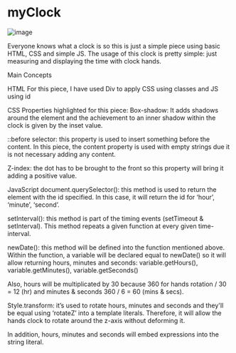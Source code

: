 # myClock
![image](https://user-images.githubusercontent.com/34626538/111064134-4b71fb80-84aa-11eb-9fa6-2053ed961670.png)

Everyone knows what a clock is so this is just a simple piece using basic HTML, CSS and simple JS. The usage of this clock is pretty simple: just measuring and displaying the time with clock hands.  

Main Concepts

HTML
For this piece, I have used Div to apply CSS using classes and JS using id

CSS
Properties highlighted for this piece:
Box-shadow: It adds shadows around the element and the achievement to an inner shadow within the clock is given by the inset value.

::before selector: this property is used to insert something before the content. In this piece, the content property is used with empty strings due it is not necessary adding any content.

Z-index: the dot has to be brought to the front so this property will bring it adding a positive value. 

JavaScript
document.querySelector(): this method is used to return the element with the id specified. In this case, it will return the id for ‘hour’, ‘minute’, ‘second’. 

setInterval(): this method is part of the timing events (setTimeout & setInterval). This method repeats a given function at every given time-interval. 

newDate(): this method will be defined into the function mentioned above. Within the function, a variable will be declared equal to newDate() so it will allow returning hours, minutes and seconds: variable.getHours(), variable.getMinutes(), variable.getSeconds()

Also, hours will be multiplicated by 30 because 360 for hands rotation / 30 = 12 (hr) and minutes & seconds 360 / 6 = 60 (mins & secs).

Style.transform: it’s used to rotate hours, minutes and seconds and they'll be equal using ‘rotateZ’ into a  template literals. Therefore, it will allow the hands clock to rotate around the z-axis without deforming it.
 
In addition, hours, minutes and seconds will embed expressions into the string literal. 
